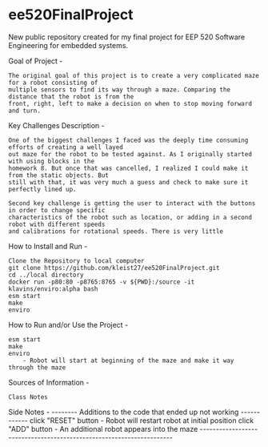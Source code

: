 # ee520FinalProject
New public repository created for my final project for EEP 520 Software Engineering for embedded systems.

Goal of Project -

	The original goal of this project is to create a very complicated maze for a robot consisting of
	multiple sensors to find its way through a maze. Comparing the distance that the robot is from the 
	front, right, left to make a decision on when to stop moving forward and turn.

Key Challenges Description - 

	One of the biggest challenges I faced was the deeply time consuming efforts of creating a well layed
	out maze for the robot to be tested against. As I originally started with using blocks in the 
	homework 8. But once that was cancelled, I realized I could make it from the static objects. But
	still with that, it was very much a guess and check to make sure it perfectly lined up. 

	Second key challenge is getting the user to interact with the buttons in order to change specific
	characteristics of the robot such as location, or adding in a second robot with different speeds
	and calibrations for rotational speeds. There is very little  

How to Install and Run - 

	Clone the Repository to local computer 
	git clone https://github.com/kleist27/ee520FinalProject.git
	cd ../local directory
	docker run -p80:80 -p8765:8765 -v ${PWD}:/source -it klavins/enviro:alpha bash
	esm start
	make
	enviro

How to Run and/or Use the Project - 

	esm start
	make
	enviro
		- Robot will start at beginning of the maze and make it way through the maze

Sources of Information -

	Class Notes

Side Notes - 
	-------- Additions to the code that ended up not working ------------
	click "RESET" button 
		- Robot will restart robot at initial position
	click "ADD" button
		- An additional robot appears into the maze
	---------------------------------------------------------------------
